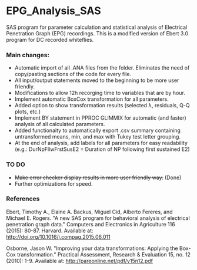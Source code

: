 # EPG_Analysis_SAS
SAS program for parameter calculation and statistical analysis of Electrical Penetration Graph (EPG) recordings. This is a modified version of Ebert 3.0 program for DC recorded whiteflies.

### Main changes:
* Automatic import of all .ANA files from the folder. Eliminates the need of copy/pasting sections of the code for every file.
* All input/output statements moved to the beginning to be more user friendly.
* Modifications to allow 12h recorging time to variables that are by hour.
* Implement automatic BoxCox transformation for all parameters.
* Added option to show transformation results (selected λ, residuals, Q-Q plots, etc.)
* Implement BY statement in PPROC GLIMMIX for automatic (and faster) analysis of all calculated parameters.
* Added functionaity to automatically export .csv summary containing untransformed means, min, and max with Tukey test letter grouping.
* At the end of analysis, add labels for all parameters for easy readability (e.g.: DurNpFllwFrstSusE2 = Duration of NP following first sustained E2)

### TO DO
* ~~Make error checker display results in more user friendly way.~~ (Done)
* Further optimizations for speed.

### References
Ebert, Timothy A., Elaine A. Backus, Miguel Cid, Alberto Fereres, and Michael E. Rogers. "A new SAS program for behavioral analysis of electrical penetration graph data." Computers and Electronics in Agriculture 116 (2015): 80-87. Harvard. Available at: http://doi.org/10.1016/j.compag.2015.06.011

Osborne, Jason W. "Improving your data transformations: Applying the Box-Cox transformation." Practical Assessment, Research & Evaluation 15, no. 12 (2010): 1-9. Available at: http://pareonline.net/pdf/v15n12.pdf
